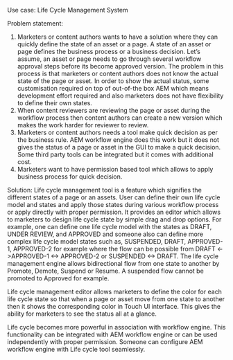Use case: Life Cycle Management System

Problem statement:
1. Marketers or content authors wants to have a solution where they can quickly define the state of an asset or a page. A state of an asset or page defines the
business process or a business decision. Let’s assume, an asset or page needs to go through several workflow approval steps before its become approved version. The problem
in this process is that marketers or content authors does not know the actual state of the page or asset. In order to show the actual status, some customisation required on top
of out-of-the box AEM which means development effort required and also marketers does not have flexibility to define their own states.
2. When content reviewers are reviewing the page or asset during the workflow process then content authors can create a new version which makes the work harder
for reviewer to review.
3. Marketers or content authors needs a tool make quick decision as per the business rule. AEM workflow engine does this work but it does not gives the status
of a page or asset in the GUI to make a quick decision. Some third party tools can be integrated but it comes with additional cost.
4. Marketers want to have permission based tool which allows to apply business process for quick decision.

Solution:
Life cycle management tool is a feature which signifies the different states of a page or an assets. User can define their own life cycle model and states and apply those states during various workflow process or apply directly with proper permission.
It provides an editor which allows to marketers to design life cycle state by simple drag and drop options. For example, one can define one life cycle model with
the states as DRAFT, UNDER REVIEW, and APPROVED and someone also can define more complex life cycle model states such as, SUSPENDED, DRAFT, APPROVED-1, APPROVED-2
for example where the flow can be possible from DRAFT <->APPROVED-1 <-> APPROVED-2 or SUSPENDED <-> DRAFT. The life cycle management engine allows bidirectional
flow from one state to another by Promote, Demote, Suspend or Resume. A suspended flow cannot be promoted to Approved for example.

Life cycle management editor allows marketers to define the color for each life cycle state so that when a page or asset move from one state to another then
it shows the corresponding color in Touch UI interface. This gives the ability for marketers to see the status all at a glance.

Life cycle becomes more powerful in association with workflow engine. This functionality can be integrated with AEM workflow engine or can be used independently with proper permission.
Someone can configure AEM workflow engine with Life cycle tool seamlessly.
